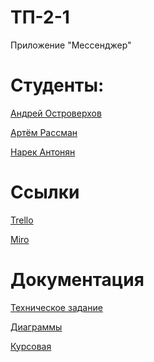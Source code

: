 # ТП-2-1
Приложение "Мессенджер"

# Студенты:

[Андрей Островерхов](https://github.com/ostrowerkhov)

[Артём Рассман](https://github.com/Paccmanio)

[Нарек Антонян](https://github.com/AntonyanNarek)

# Ссылки

[Trello]([https://todoist.com/app/project/2309484653](https://trello.com/b/iTJ6RSBX/untitled-board))


[Miro](https://miro.com/app/board/uXjVMbdqiiE=/)

# Документация

[Техническое задание](https://github.com/AntonyanNarek/MesChat/blob/master/documentation/%D0%A2%D0%97%20%D0%A2%D0%9F-2-1%20(2).pdf)

[Диаграммы](https://vk.com/away.php?utf=1&to=https%3A%2F%2Fdrive.google.com%2Fdrive%2Ffolders%2F1AFmhSYDaAcNUoYBtvwD3YUATv9Ftnd_M%3Fusp%3Dshare_link)

[Курсовая](https://github.com/AntonyanNarek/MesChat/blob/master/documentation/kursovaya_tp.pdf)
